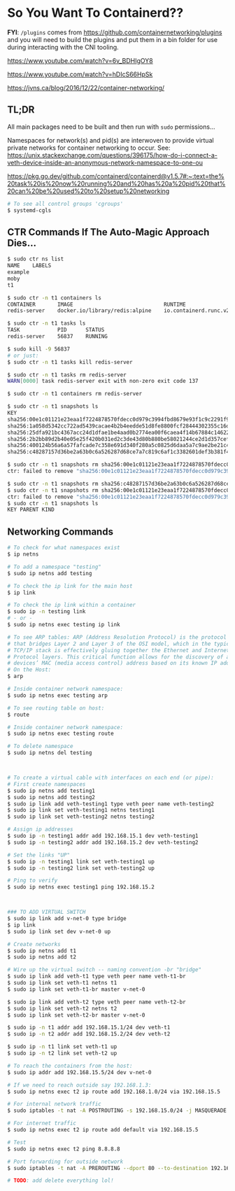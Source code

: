 # So You Want To Containerd??

**FYI**: `/plugins` comes from https://github.com/containernetworking/plugins and you will need to build the plugins and put them in a bin folder for use during interacting with the CNI tooling.

https://www.youtube.com/watch?v=6v_BDHIgOY8

https://www.youtube.com/watch?v=hDIcS66HpSk


https://jvns.ca/blog/2016/12/22/container-networking/

## TL;DR

All main packages need to be built and then run with `sudo` permissions...

Namespaces for network(s) and pid(s) are interwoven to provide virtual private networks for container networking to occur. See: https://unix.stackexchange.com/questions/396175/how-do-i-connect-a-veth-device-inside-an-anonymous-network-namespace-to-one-ou 

https://pkg.go.dev/github.com/containerd/containerd@v1.5.7#:~:text=the%20task%20is%20now%20running%20and%20has%20a%20pid%20that%20can%20be%20used%20to%20setup%20networking

```bash
# To see all control groups 'cgroups'
$ systemd-cgls
```

## CTR Commands If The Auto-Magic Approach Dies...

```bash
$ sudo ctr ns list
NAME    LABELS 
example        
moby           
t1

$ sudo ctr -n t1 containers ls
CONTAINER       IMAGE                             RUNTIME                  
redis-server    docker.io/library/redis:alpine    io.containerd.runc.v2

$ sudo ctr -n t1 tasks ls
TASK            PID      STATUS    
redis-server    56837    RUNNING

$ sudo kill -9 56837
# or just:
$ sudo ctr -n t1 tasks kill redis-server

$ sudo ctr -n t1 tasks rm redis-server
WARN[0000] task redis-server exit with non-zero exit code 137

$ sudo ctr -n t1 containers rm redis-server

$ sudo ctr -n t1 snapshots ls
KEY                                                                     PARENT                                                                  KIND      
sha256:00e1c01121e23eaa1f7224878570fdecc0d979c3994fbd8679e93f1c9c2291f9 sha256:400124b56a6a57fafcade7c358e691d340f280a5c0825d6daa5a7c9ae2be21c4 Committed 
sha256:1a058d5342cc722ad5439cacae4b2b4eedde51d8fe8800fcf28444302355c16d                                                                         Committed 
sha256:25dfa921bc4367acc24d1dfae1be4aad0b2774ea00f6caea4f14b67884c14622 sha256:2b2bb89d2b40e05e25f420b031ed2c3de43d80b880be58021244ce2d1d357cef Committed 
sha256:2b2bb89d2b40e05e25f420b031ed2c3de43d80b880be58021244ce2d1d357cef sha256:1a058d5342cc722ad5439cacae4b2b4eedde51d8fe8800fcf28444302355c16d Committed 
sha256:400124b56a6a57fafcade7c358e691d340f280a5c0825d6daa5a7c9ae2be21c4 sha256:25dfa921bc4367acc24d1dfae1be4aad0b2774ea00f6caea4f14b67884c14622 Committed 
sha256:c48287157d36be2a63b0c6a526287d68ce7a7c819c6af1c3382601def3b381f4 sha256:00e1c01121e23eaa1f7224878570fdecc0d979c3994fbd8679e93f1c9c2291f9 Committed

$ sudo ctr -n t1 snapshots rm sha256:00e1c01121e23eaa1f7224878570fdecc0d979c3994fbd8679e93f1c9c2291f9
ctr: failed to remove "sha256:00e1c01121e23eaa1f7224878570fdecc0d979c3994fbd8679e93f1c9c2291f9": cannot remove snapshot with child: failed precondition

$ sudo ctr -n t1 snapshots rm sha256:c48287157d36be2a63b0c6a526287d68ce7a7c819c6af1c3382601def3b381f4
$ sudo ctr -n t1 snapshots rm sha256:00e1c01121e23eaa1f7224878570fdecc0d979c3994fbd8679e93f1c9c2291f9
ctr: failed to remove "sha256:00e1c01121e23eaa1f7224878570fdecc0d979c3994fbd8679e93f1c9c2291f9": snapshot sha256:00e1c01121e23eaa1f7224878570fdecc0d979c3994fbd8679e93f1c9c2291f9 does not exist: not found
$ sudo ctr -n t1 snapshots ls
KEY PARENT KIND 
```

## Networking Commands

```bash
# To check for what namespaces exist
$ ip netns

# To add a namespace "testing"
$ sudo ip netns add testing

# To check the ip link for the main host
$ ip link

# To check the ip link within a container
$ sudo ip -n testing link
# - or -
$ sudo ip netns exec testing ip link

# To see ARP tables: ARP (Address Resolution Protocol) is the protocol
# that bridges Layer 2 and Layer 3 of the OSI model, which in the typical
# TCP/IP stack is effectively gluing together the Ethernet and Internet
# Protocol layers. This critical function allows for the discovery of a
# devices’ MAC (media access control) address based on its known IP address.
# On the Host:
$ arp

# Inside container network namespace:
$ sudo ip netns exec testing arp

# To see routing table on host:
$ route

# Inside container network namespace:
$ sudo ip netns exec testing route

# To delete namespace
$ sudo ip netns del testing



# To create a virtual cable with interfaces on each end (or pipe):
# First create namespaces
$ sudo ip netns add testing1
$ sudo ip netns add testing2
$ sudo ip link add veth-testing1 type veth peer name veth-testing2
$ sudo ip link set veth-testing1 netns testing1
$ sudo ip link set veth-testing2 netns testing2

# Assign ip addresses
$ sudo ip -n testing1 addr add 192.168.15.1 dev veth-testing1
$ sudo ip -n testing2 addr add 192.168.15.2 dev veth-testing2

# Set the links "UP"
$ sudo ip -n testing1 link set veth-testing1 up
$ sudo ip -n testing2 link set veth-testing2 up

# Ping to verify
$ sudo ip netns exec testing1 ping 192.168.15.2



### TO ADD VIRTUAL SWITCH
$ sudo ip link add v-net-0 type bridge
$ ip link
$ sudo ip link set dev v-net-0 up

# Create networks
$ sudo ip netns add t1
$ sudo ip netns add t2

# Wire up the virtual switch -- naming convention -br "bridge"
$ sudo ip link add veth-t1 type veth peer name veth-t1-br
$ sudo ip link set veth-t1 netns t1
$ sudo ip link set veth-t1-br master v-net-0

$ sudo ip link add veth-t2 type veth peer name veth-t2-br
$ sudo ip link set veth-t2 netns t2
$ sudo ip link set veth-t2-br master v-net-0

$ sudo ip -n t1 addr add 192.168.15.1/24 dev veth-t1
$ sudo ip -n t2 addr add 192.168.15.2/24 dev veth-t2

$ sudo ip -n t1 link set veth-t1 up
$ sudo ip -n t2 link set veth-t2 up

# To reach the containers from the host:
$ sudo ip addr add 192.168.15.5/24 dev v-net-0

# If we need to reach outside say 192.168.1.3:
$ sudo ip netns exec t2 ip route add 192.168.1.0/24 via 192.168.15.5

# For internal network traffic
$ sudo iptables -t nat -A POSTROUTING -s 192.168.15.0/24 -j MASQUERADE

# For internet traffic
$ sudo ip netns exec t2 ip route add default via 192.168.15.5

# Test
$ sudo ip netns exec t2 ping 8.8.8.8

# Port forwarding for outside network
$ sudo iptables -t nat -A PREROUTING --dport 80 --to-destination 192.168.15.2:80 -j DNAT

# TODO: add delete everything lol!
```

